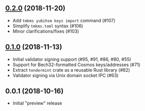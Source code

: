 ## [0.2.0] (2018-11-20)

- Add `tmkms yubihsm keys import` command (#107)
- Simplify `tmkms.toml` syntax (#106)
- Minor clarifications/fixes (#103)

## [0.1.0] (2018-11-13)

- Initial validator signing support (#95, #91, #86, #80, #55)
- Support for Bech32-formatted Cosmos keys/addresses (#71)
- Extract `tendermint` crate as a reusable Rust library (#82)
- Validator signing via Unix domain socket IPC (#63)

## 0.0.1 (2018-10-16)

- Initial "preview" release

[0.2.0]: https://github.com/tendermint/kms/pull/108
[0.1.0]: https://github.com/tendermint/kms/pull/100
